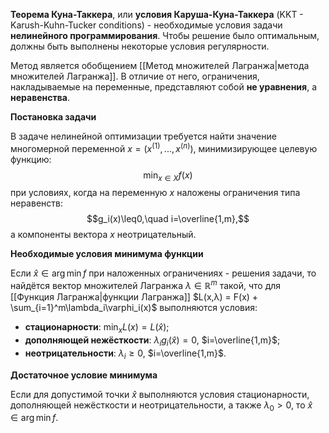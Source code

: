 **Теорема Куна-Таккера**, или **условия Каруша-Куна-Таккера** (KKT - Karush-Kuhn-Tucker conditions) - необходимые условия задачи **нелинейного программирования**. Чтобы решение было оптимальным, должны быть выполнены некоторые условия регулярности.

Метод является обобщением [[Метод множителей Лагранжа|метода множителей Лагранжа]]. В отличие от него, ограничения, накладываемые на переменные, представляют собой **не уравнения**, а **неравенства**.

**Постановка задачи**

В задаче нелинейной оптимизации требуется найти значение многомерной переменной $x=(x^{(1)},...,x^{(n)})$, минимизирующее целевую функцию:$$\min_{x\in X}f(x)$$при условиях, когда на переменную $x$ наложены ограничения типа неравенств:$$g_i(x)\leq0,\quad i=\overline{1,m},$$а компоненты вектора $x$ неотрицательный.

**Необходимые условия минимума функции**

Если $\hat{x}\in\arg\min f$ при наложенных ограничениях - решения задачи, то найдётся вектор множителей Лагранжа $\lambda\in\mathbb{R}^m$ такой, что для [[Функция Лагранжа|функции Лагранжа]] $L(x,λ) = F(x) + \sum_{i=1}^m\lambda_i\varphi_i(x)$ выполняются условия:
- **стационарности**: $\min_x L(x)=L(\hat{x})$;
- **дополняющей нежёсткости**: $\lambda_ig_i(\hat{x})=0$, $i=\overline{1,m}$;
- **неотрицательности**: $\lambda_i\geq 0$, $i=\overline{1,m}$.

**Достаточное условие минимума**

Если для допустимой точки $\hat{x}$ выполняются условия стационарности, дополняющей нежёсткости и неотрицательности, а также $\lambda_0>0$, то $\hat{x}\in\arg\min f$.